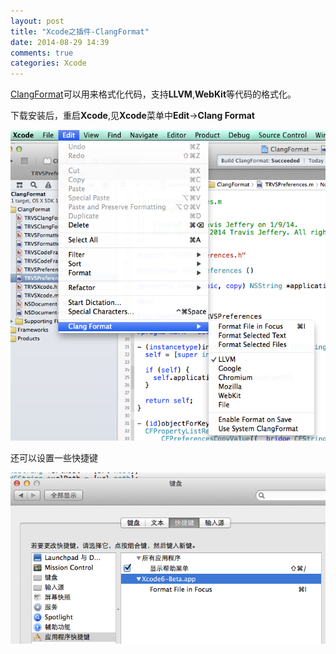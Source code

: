 ```yaml
---
layout: post
title: "Xcode之插件-ClangFormat"
date: 2014-08-29 14:39
comments: true
categories: Xcode
---
```


[ClangFormat](https://github.com/travisjeffery/ClangFormat-Xcode)可以用来格式化代码，支持**LLVM**,**WebKit**等代码的格式化。

<!--more-->

下载安装后，重启**Xcode**,见**Xcode**菜单中**Edit**->**Clang Format**

![image](/images/post/2014-08-29-xcode-zhi-cha-jian-clangformat/ClangFormat_in_Xcode.png)


还可以设置一些快捷键

![image](/images/post/2014-08-29-xcode-zhi-cha-jian-clangformat/ClangFormat_shortcut.png)
